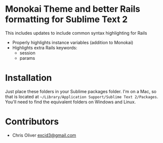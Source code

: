 # Monokai Theme and better Rails formatting for Sublime Text 2

This includes updates to include common syntax highlighting for Rails

* Properly highlights instance variables (addition to Monokai)
* Highlights extra Rails keywords:
    * session
    * params

# Installation

Just place these folders in your Sublime packages folder. I'm on a Mac, so that is located at  ```~/Library/Application Support/Sublime Text 2/Packages```. You'll need to find the equivalent folders on Windows and Linux.

# Contributors

- Chris Oliver excid3@gmail.com